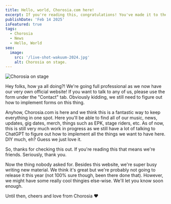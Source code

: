 ```yaml
---
title: Hello, world, Chorosia.com here!
excerpt: If you're reading this, congratulations! You've made it to the official website of the band Chorosia. Here's a quick update from us.
publishDate: 'Feb 14 2025'
isFeatured: true
tags:
  - Chorosia
  - News
  - Hello, World
seo:
  image:
    src: '/live-shot-wakuum-2024.jpg'
    alt: Chorosia on stage.
---
```


![Chorosia on stage](/live-shot-wakuum-2024.jpg)

Hey folks, how ya all doing?! We're going full professional as we now have our very own official website! If you want to talk to any of us, please use the form under the "Contact" tab. Obviously kidding, we still need to figure out how to implement forms on this thing.

Anyhow, Chorosia.com is here and we think this is a fantastic way to keep everything in one spot. Here you'll be able to find all of our music, news, updates, gig dates, merch, things such as EPK, stage riders, etc. As of now, this is still very much work in progress as we still have a lot of talking to ChatGPT to figure out how to implement all the things we want to have here. DIY much, eh? Guess we just love it.

So, thanks for checking this out. If you're reading this that means we're friends. Seriously, thank you.

Now the thing nobody asked for. Besides this website, we're super busy writing new material. We think it's great but we're probably not going to release it this year (not 100% sure though, been there done that). However, we might have some really cool thingies else-wise. We'll let you know soon enough.

Until then, cheers and love from Chorosia ❤️
